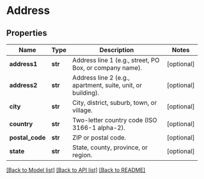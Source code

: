 # Address


## Properties
Name | Type | Description | Notes
------------ | ------------- | ------------- | -------------
**address1** | **str** | Address line 1 (e.g., street, PO Box, or company name). | [optional] 
**address2** | **str** | Address line 2 (e.g., apartment, suite, unit, or building). | [optional] 
**city** | **str** | City, district, suburb, town, or village. | [optional] 
**country** | **str** | Two-letter country code (ISO 3166-1 alpha-2). | [optional] 
**postal_code** | **str** | ZIP or postal code. | [optional] 
**state** | **str** | State, county, province, or region. | [optional] 

[[Back to Model list]](../README.md#documentation-for-models) [[Back to API list]](../README.md#documentation-for-api-endpoints) [[Back to README]](../README.md)


